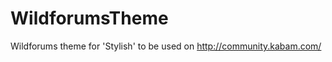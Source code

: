 WildforumsTheme
===============

Wildforums theme for 'Stylish' to be used on http://community.kabam.com/
